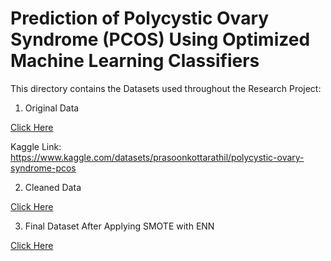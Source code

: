 # Prediction of Polycystic Ovary Syndrome (PCOS) Using Optimized Machine Learning Classifiers

This directory contains the Datasets used throughout the Research Project:

1. Original Data

<a href="https://github.com/aryashah2k/Prediction-Of-PCOS-Using-Optimized-ML-Classifiers/blob/main/Dataset/PCOS_data_without_infertility.xlsx">Click Here</a>

Kaggle Link: https://www.kaggle.com/datasets/prasoonkottarathil/polycystic-ovary-syndrome-pcos

2. Cleaned Data

<a href="https://github.com/aryashah2k/Prediction-Of-PCOS-Using-Optimized-ML-Classifiers/blob/main/Dataset/clean_data.csv">Click Here</a>

3. Final Dataset After Applying SMOTE with ENN

<a href="https://github.com/aryashah2k/Prediction-Of-PCOS-Using-Optimized-ML-Classifiers/blob/main/Dataset/X.csv">Click Here</a>